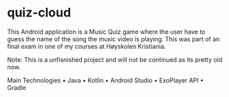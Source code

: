# quiz-cloud

This Android application is a Music Quiz game where the user have to guess the name of the song the music video is playing. This was part of an final exam in one of my courses at Høyskolen Kristiania.

Note: This is a unfisnished project and will not be continued as its pretty old now.

Main Technologies
•	Java
• Kotlin
•	Android Studio
•	ExoPlayer API
•	Gradle
